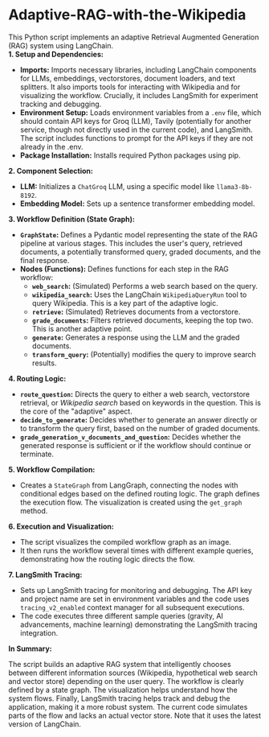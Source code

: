 # Adaptive-RAG-with-the-Wikipedia

This Python script implements an adaptive Retrieval Augmented Generation (RAG) system using LangChain.  \
**1. Setup and Dependencies:**

* **Imports:** Imports necessary libraries, including LangChain components for LLMs, embeddings, vectorstores, document loaders, and text splitters.  It also imports tools for interacting with Wikipedia and for visualizing the workflow.  Crucially, it includes LangSmith for experiment tracking and debugging.
* **Environment Setup:** Loads environment variables from a `.env` file, which should contain API keys for Groq (LLM), Tavily (potentially for another service, though not directly used in the current code), and LangSmith.  The script includes functions to prompt for the API keys if they are not already in the .env.
* **Package Installation:** Installs required Python packages using pip.

**2. Component Selection:**

* **LLM:** Initializes a `ChatGroq` LLM, using a specific model like `llama3-8b-8192`.
* **Embedding Model:** Sets up a sentence transformer embedding model.

**3. Workflow Definition (State Graph):**

* **`GraphState`:** Defines a Pydantic model representing the state of the RAG pipeline at various stages. This includes the user's query, retrieved documents, a potentially transformed query, graded documents, and the final response.
* **Nodes (Functions):** Defines functions for each step in the RAG workflow:
    * **`web_search`:** (Simulated) Performs a web search based on the query.
    * **`wikipedia_search`:** Uses the LangChain `WikipediaQueryRun` tool to query Wikipedia.  This is a key part of the adaptive logic.
    * **`retrieve`:** (Simulated) Retrieves documents from a vectorstore.
    * **`grade_documents`:** Filters retrieved documents, keeping the top two.  This is another adaptive point.
    * **`generate`:** Generates a response using the LLM and the graded documents.
    * **`transform_query`:** (Potentially) modifies the query to improve search results.

**4. Routing Logic:**

* **`route_question`:** Directs the query to either a web search, vectorstore retrieval, or *Wikipedia search* based on keywords in the question.  This is the core of the "adaptive" aspect.
* **`decide_to_generate`:** Decides whether to generate an answer directly or to transform the query first, based on the number of graded documents.
* **`grade_generation_v_documents_and_question`:** Decides whether the generated response is sufficient or if the workflow should continue or terminate.

**5. Workflow Compilation:**

* Creates a `StateGraph` from LangGraph, connecting the nodes with conditional edges based on the defined routing logic.  The graph defines the execution flow.  The visualization is created using the `get_graph` method.

**6. Execution and Visualization:**

* The script visualizes the compiled workflow graph as an image.
* It then runs the workflow several times with different example queries, demonstrating how the routing logic directs the flow.

**7. LangSmith Tracing:**

* Sets up LangSmith tracing for monitoring and debugging.  The API key and project name are set in environment variables and the code uses `tracing_v2_enabled` context manager for all subsequent executions.
* The code executes three different sample queries (gravity, AI advancements, machine learning) demonstrating the LangSmith tracing integration.

**In Summary:**

The script builds an adaptive RAG system that intelligently chooses between different information sources (Wikipedia, hypothetical web search and vector store) depending on the user query. The workflow is clearly defined by a state graph. The visualization helps understand how the system flows. Finally, LangSmith tracing helps track and debug the application, making it a more robust system.  The current code simulates parts of the flow and lacks an actual vector store.  Note that it uses the latest version of LangChain.
